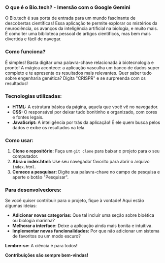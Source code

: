 ### **O que é o Bio.tech?** - Imersão com o Google Gemini

O Bio.tech é sua porta de entrada para um mundo fascinante de descobertas científicas!  Essa aplicação te permite explorar os mistérios da neurociência, os avanços da inteligência artificial na biologia, e muito mais. 
É como ter uma biblioteca pessoal de artigos científicos, mas bem mais divertida e fácil de navegar. 

### **Como funciona?**

É simples! Basta digitar uma palavra-chave relacionada à biotecnologia e pronto! A mágica acontece: a aplicação vasculha um banco de dados super completo e te apresenta os resultados mais relevantes. Quer saber tudo sobre engenharia genética? Digita "CRISPR" e se surpreenda com os resultados! 

### **Tecnologias utilizadas:**

* **HTML:** A estrutura básica da página, aquela que você vê no navegador.
* **CSS:** O responsável por deixar tudo bonitinho e organizado, com cores e fontes legais.
* **JavaScript:** A inteligência por trás da aplicação! É ele quem busca pelos dados e exibe os resultados na tela. 

### **Como usar:**

1. **Clone o repositório:** Faça um `git clone` para baixar o projeto para o seu computador.
2. **Abra o index.html:** Use seu navegador favorito para abrir o arquivo `index.html`.
3. **Comece a pesquisar:** Digite sua palavra-chave no campo de pesquisa e aperte o botão "Pesquisar".

### **Para desenvolvedores:**

Se você quiser contribuir para o projeto, fique à vontade! Aqui estão algumas ideias:

* **Adicionar novas categorias:** Que tal incluir uma seção sobre bioética ou biologia marinha?
* **Melhorar a interface:** Deixe a aplicação ainda mais bonita e intuitiva.
* **Implementar novas funcionalidades:** Por que não adicionar um sistema de favoritos ou um modo escuro?

**Lembre-se:** A ciência é para todos! 

**Contribuições são sempre bem-vindas!**
